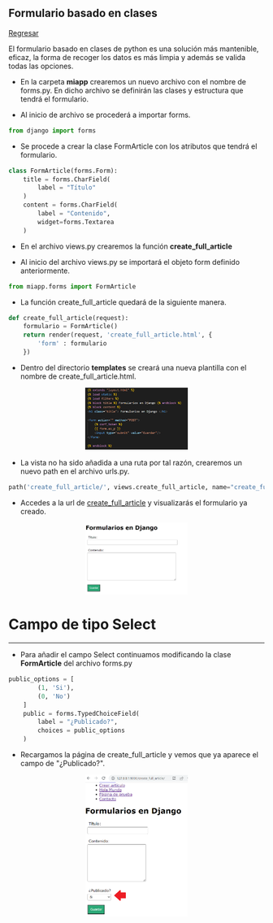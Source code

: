 ## Formulario basado en clases

[Regresar](/CodingBootcampsESPOL-RDDW/)

El formulario basado en clases de python es una solución más mantenible, eficaz, la forma de recoger los datos es más limpia y además se valida todas las opciones.

* En la carpeta **miapp** crearemos un nuevo archivo con el nombre de forms.py. En dicho archivo se definirán las clases y estructura que tendrá el formulario.

* Al inicio de archivo se procederá a importar forms. 

```py
from django import forms
```

* Se procede a crear la clase FormArticle con los atributos que tendrá el formulario.

```py
class FormArticle(forms.Form):
    title = forms.CharField(
        label = "Título"
    )
    content = forms.CharField(
        label = "Contenido",
        widget=forms.Textarea
    )
```

* En el archivo views.py crearemos la función **create_full_article**

* Al inicio del archivo views.py se importará el objeto form definido anteriormente.

```py
from miapp.forms import FormArticle
```

* La función create_full_article quedará de la siguiente manera.

```py
def create_full_article(request):
    formulario = FormArticle()
    return render(request, 'create_full_article.html', {
        'form' : formulario
    })
```
* Dentro del directorio **templates** se creará una nueva plantilla con el nombre de create_full_article.html.

<p align="center">
<img src="../imagenes/asp.png" width="40%" alt="Banner"/>
</p>

* La vista no ha sido añadida a una ruta por tal razón, crearemos un nuevo path en el archivo urls.py.

```py
path('create_full_article/', views.create_full_article, name="create_full")
```
* Accedes a la url de [create_full_article](http://127.0.0.1:8000/create_full_article/) y visualizarás el formulario ya creado.

<p align="center">
<img src="../imagenes/clases.png" width="40%" alt="Banner"/>
</p>

Campo de tipo Select
===========

* * * 

* Para añadir el campo Select continuamos modificando la clase **FormArticle** del archivo forms.py

```py
public_options = [
        (1, 'Si'),
        (0, 'No')
    ]
    public = forms.TypedChoiceField(
        label = "¿Publicado?",
        choices = public_options
    )
```
* Recargamos la página de create_full_article y vemos que ya aparece el campo de "¿Publicado?".

<p align="center">
<img src="../imagenes/publicado.png" width="40%" alt="Banner"/>
</p>